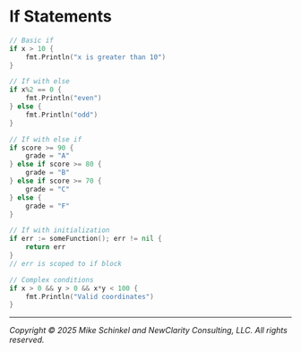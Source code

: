 # If Statements

```go
// Basic if
if x > 10 {
    fmt.Println("x is greater than 10")
}

// If with else
if x%2 == 0 {
    fmt.Println("even")
} else {
    fmt.Println("odd")
}

// If with else if
if score >= 90 {
    grade = "A"
} else if score >= 80 {
    grade = "B"
} else if score >= 70 {
    grade = "C"
} else {
    grade = "F"
}

// If with initialization
if err := someFunction(); err != nil {
    return err
}
// err is scoped to if block

// Complex conditions
if x > 0 && y > 0 && x*y < 100 {
    fmt.Println("Valid coordinates")
}
```
---
*Copyright © 2025 Mike Schinkel and NewClarity Consulting, LLC. All rights reserved.*
